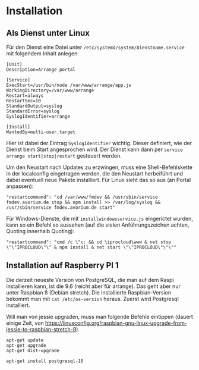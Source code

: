 # Installation

## Als Dienst unter Linux

Für den Dienst eine Datei unter ```/etc/systemd/system/Dienstname.service``` mit folgendem Inhalt anlegen:

```
[Unit]
Description=Arrange portal

[Service]
ExecStart=/usr/bin/node /var/www/arrange/app.js
WorkingDirectory=/var/www/arrange
Restart=always
RestartSec=10
StandardOutput=syslog
StandardError=syslog
SyslogIdentifier=arrange

[Install]
WantedBy=multi-user.target
```

Hier ist dabei der Eintrag ```SyslogIdentifier``` wichtig. Dieser definiert, wie der Dienst beim Start angesprochen wird.
Der Dienst kann dann per ```service arrange start|stop|restart``` gesteuert werden.

Um den Neustart nach Updates zu erzwingen, muss eine Shell-Befehlskette in der localconfig eingetragen werden, die den Neustart herbeiführt und dabei eventuell neue Pakete installiert. Für Linux sieht das so aus (an Portal anpassen):

```
"restartcommand": "cd /var/www/fmdev && /usr/sbin/service fmdev.avorium.de stop && npm install >> /var/log/syslog && /usr/sbin/service fmdev.avorium.de start"
```

Für Windows-Dienste, die mit ```installwindowsservice.js``` eingerictet wurden, kann so ein Befehl so aussehen (auf die vielen Anführungszeichen achten, Quoting innerhalb Quoting):

```
"restartcommand": "cmd /c \"c: && cd \iprocloud\www & net stop \"\"IPROCLOUD\"\" & npm install & net start \"\"IPROCLOUD\"\"\""
```


## Installation auf Raspberry PI 1

Die derzeit neueste Version von PostgreSQL, die man auf dem Raspi installieren kann, ist die 9.6 (reicht aber für arrange). Das geht aber nur unter Raspbian ß (Debian stretch). Die installierte Raspbian-Version bekommt man mit ```cat /etc/os-version``` heraus. Zuerst wird Postgresql installiert.

Will man von jessie upgraden, muss man folgende Befehle eintippen (dauert einige Zeit, von https://linuxconfig.org/raspbian-gnu-linux-upgrade-from-jessie-to-raspbian-stretch-9).

```
apt-get update
apt-get upgrade
apt-get dist-upgrade
```

```
apt-get install postgresql-10
```
